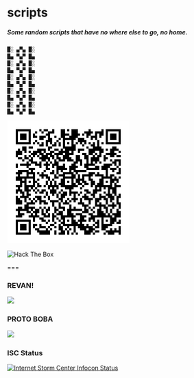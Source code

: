 scripts
=======

##### Some random scripts that have no where else to go, no home.

```
█░ ▄▀▄ █░
█▄ ▀▄▀ █▄  
█░ ▄▀▄ █░
█▄ ▀▄▀ █▄  
█░ ▄▀▄ █░
█▄ ▀▄▀ █▄  
█░ ▄▀▄ █░
█▄ ▀▄▀ █▄  
█░ ▄▀▄ █░
█▄ ▀▄▀ █▄  
```

![alt text](https://github.com/daguy666/scripts/blob/master/chu53uop04fnt3241mthn6vku.png "Cool QR Codes")

<img src="https://www.hackthebox.eu/badge/image/25520" alt="Hack The Box">

===

### REVAN! 
<img src="http://canarytokens.com/traffic/articles/tags/qnl0sdry23fv978pvqngkc4cm/index.html">

### PROTO BOBA

<img src="http://canarytokens.com/articles/images/409t0brkf0sdun8d6i2hywr4j/submit.aspx">

### ISC Status
<a href="https://isc.sans.edu"><img alt="Internet Storm Center Infocon Status"
                                                                 src="https://isc.sans.edu/images/status.gif"></a>
